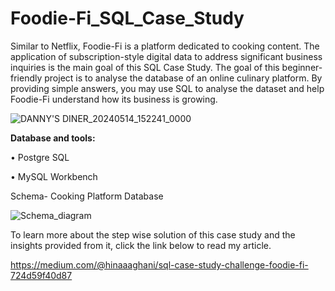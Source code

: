 # Foodie-Fi_SQL_Case_Study
Similar to Netflix, Foodie-Fi is a platform dedicated to cooking content. The application of subscription-style digital data to address significant business inquiries is the main goal of this SQL Case Study.
The goal of this beginner-friendly project is to analyse the database of an online culinary platform. By providing simple answers, you may use SQL to analyse the dataset and help Foodie-Fi understand how its business is growing.

![DANNY'S DINER_20240514_152241_0000](https://github.com/hina-ghani/Foodie-Fi_SQL_Case_Study/assets/168838939/c7282f18-e859-4a42-ae98-366f225cdb2c)


**Database and tools:**

•	Postgre SQL

•	MySQL Workbench

Schema- Cooking Platform Database


![Schema_diagram](https://github.com/hina-ghani/Foodie-Fi_SQL_Case_Study/assets/168838939/3d528ce0-3b9c-4962-b0a8-568ff553ca15)

To learn more about the step wise solution of this case study and the insights provided from it, click the link below to read my article.


https://medium.com/@hinaaaghani/sql-case-study-challenge-foodie-fi-724d59f40d87
